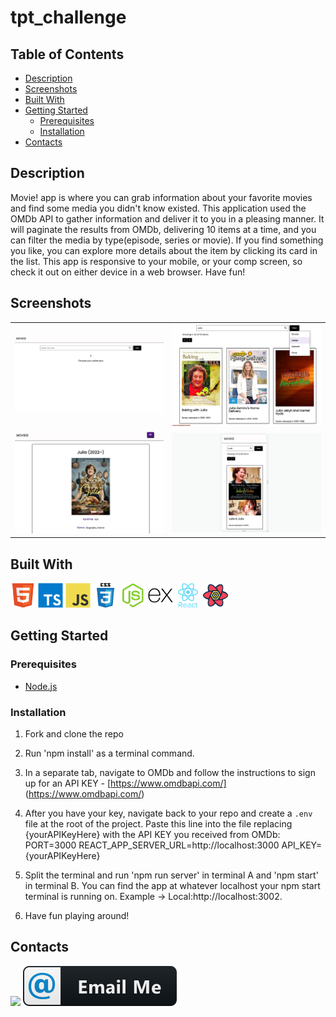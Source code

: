 # tpt_challenge

## Table of Contents

- [Description](#description)
- [Screenshots](#screenshots)
- [Built With](#built-with)
- [Getting Started](#getting-started)
  - [Prerequisites](#prerequisites)
  - [Installation](#installation)
- [Contacts](#contacts)

## Description

Movie! app is where you can grab information about your favorite movies and find some media you didn't know existed. This application used the OMDb API to gather information and deliver it to you in a pleasing manner. It will paginate the results from OMDb, delivering 10 items at a time, and you can filter the media by type(episode, series or movie). If you find something you like, you can explore more details about the item by clicking its card in the list. This app is responsive to your mobile, or your comp screen, so check it out on either device in a web browser. Have fun!

## Screenshots
| | |
| -------------- | ----------- | 
| <img src="documentation/images/Welcome_Movies!.png" alt="Search View" width="100%"/> | <img src="documentation/images/Filter_List.png" alt="Explore View" width="100%"/> |
|<img src="documentation/images/Simple_Details_Page.png" alt="Sites View" width="100%"/>| <img src="documentation/images/Mobile_Friendly.png" alt="Languages Table" width="100%"/> |

## Built With
<!-- <a href="https://www.heroku.com/"><img src="https://raw.githubusercontent.com/devicons/devicon/master/icons/heroku/heroku-original.svg" height="40px" width="40px" /></a> -->
<a href="https://developer.mozilla.org/en-US/docs/Web/HTML"><img src="https://raw.githubusercontent.com/devicons/devicon/master/icons/html5/html5-original.svg" height="40px" width="40px" /></a>
<a href="https://www.typescriptlang.org/"><img src="https://github.com/devicons/devicon/blob/master/icons/typescript/typescript-original.svg" height="40px" width="40px" /></a>
<a href="https://developer.mozilla.org/en-US/docs/Web/JavaScript"><img src="https://raw.githubusercontent.com/devicons/devicon/master/icons/javascript/javascript-original.svg" height="40px" width="40px" /></a>
<a href="https://developer.mozilla.org/en-US/docs/Web/CSS"><img src="https://github.com/devicons/devicon/blob/master/icons/css3/css3-original-wordmark.svg" height="40px" width="40px" /></a>
<a href="https://nodejs.org/en/"><img src="https://raw.githubusercontent.com/devicons/devicon/master/icons/nodejs/nodejs-original.svg" height="40px" width="40px" /></a>
<a href="https://expressjs.com/"><img src="https://github.com/devicons/devicon/blob/master/icons/express/express-original.svg" height="40px" width="40px" /></a>
<a href="https://reactjs.org/"><img src="https://raw.githubusercontent.com/devicons/devicon/master/icons/react/react-original-wordmark.svg" height="40px" width="40px" /></a>
<a href="https://tanstack.com/query/latest"><img src="https://github.com/TanStack/query/blob/main/media/emblem-light.svg" height="40px" width="40px" /></a>

## Getting Started


### Prerequisites

- [Node.js](https://nodejs.org/en/)

### Installation

1. Fork and clone the repo

2. Run 'npm install' as a terminal command.

3. In a separate tab, navigate to OMDb and follow the instructions to sign up for an API KEY - [https://www.omdbapi.com/] (https://www.omdbapi.com/)

3. After you have your key, navigate back to your repo and create a `.env` file at the root of the project. Paste this line into the file replacing {yourAPIKeyHere} with the API KEY you received from OMDb:
  PORT=3000
  REACT_APP_SERVER_URL=http://localhost:3000
  API_KEY={yourAPIKeyHere}

4.  Split the terminal and run 'npm run server' in terminal A and 'npm start' in terminal B. You can find the app at whatever localhost your npm start terminal is running on. Example -> Local:http://localhost:3002.

5. Have fun playing around!

## Contacts

<a href="https://www.linkedin.com/in/https://www.linkedin.com/in/julia-bayless1/"><img src="https://img.shields.io/badge/LinkedIn-0077B5?style=for-the-badge&logo=linkedin&logoColor=white" /></a>  <a href="mailto:julia.allistair@gmail.com"><img src=https://raw.githubusercontent.com/johnturner4004/readme-generator/master/src/components/assets/images/email_me_button_icon_151852.svg /></a>

